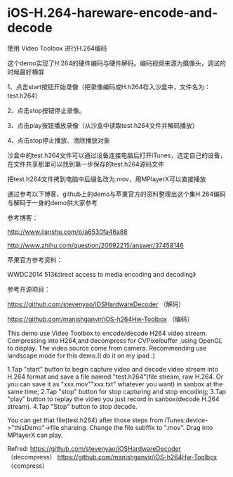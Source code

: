 # iOS-H.264-hareware-encode-and-decode
使用 Video Toolbox 进行H.264编码

这个demo实现了H.264的硬件编码与硬件解码。编码视频来源为摄像头，调试的时候最好横屏

1、点击start按钮开始录像（把录像编码成H.h264存入沙盒中，文件名为：test.h264）

2、点击stop按钮停止录像。

3、点击play按钮播放录像（从沙盒中读取test.h264文件并解码播放）

4、点击stop停止播放、清除播放对象

沙盒中的test.h264文件可以通过设备连接电脑后打开iTunes，选定自己的设备，在文件共享那里可以找到第一步保存的test.h264源码文件

把test.h264文件拷到电脑中后缀名改为.mov，用MPlayerX可以直接播放

通过参考以下博客、github上的demo与苹果官方的资料整理出这个集H.264编码与解码于一身的demo供大家参考

参考博客：

http://www.jianshu.com/p/a6530fa46a88

http://www.zhihu.com/question/20692215/answer/37458146

苹果官方参考资料：

WWDC2014 513《direct access to media encoding and decoding》

参考开源项目：

https://github.com/stevenyao/iOSHardwareDecoder （解码）

https://github.com/manishganvir/iOS-h264Hw-Toolbox （编码）

This demo use Video Toolbox to encode/decode H264 video stream.
Compressing into H264,and decompress for CVPixelbuffer ,using OpenGL to display.
The video source come from camera. Recommending use landscape mode for this demo.(I do it on my ipad :)

1.Tap "start" button to begin capture video and decode video stream into H.264 format and save a file named:"test.h264"(file stream, raw H.264. Or you can save it as "xxx.mov"\"xxx.txt" whatever you want) in sanbox at the same time;
2.Tap "stop" button for stop capturing and stop encoding;
3.Tap "play" button to replay the video you just record in sanbox(decode H.264 stream).
4.Tap "Stop" button to stop decode.

You can get that file(test.h264) after those steps from iTunes:device->"thisDemo"->file shareing. Change the file subffix to ".mov". Drag into MPlayerX can play. 

Refred:
https://github.com/stevenyao/iOSHardwareDecoder （decompress）
https://github.com/manishganvir/iOS-h264Hw-Toolbox （compress）

